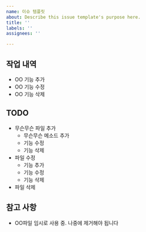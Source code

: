 ```yaml
---
name: 이슈 템플릿
about: Describe this issue template's purpose here.
title: ''
labels: ''
assignees: ''

---
```


## 작업 내역
- OO 기능 추가
- OO 기능 수정
- OO 기능 삭제

## TODO
- 무슨무슨 파일 추가
   - 무슨무슨 메소드 추가
   - 기능 수정
   - 기능 삭제
- 파일 수정
   - 기능 추가
   - 기능 수정
   - 기능 삭제
- 파일 삭제

## 참고 사항
- OO파일 임시로 사용 중. 나중에 제거해야 됩니다
